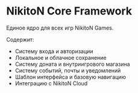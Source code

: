 # NikitoN Core Framework
Единое ядро для всех игр NikitoN Games.

Содержит:
- Систему входа и авторизации
- Локальное и облачное сохранение
- Систему доната и внутриигрового магазина
- Систему событий, почты и уведомлений
- Шаблон интерфейса и базовую навигацию
- Интеграцию с NikitoN Cloud
